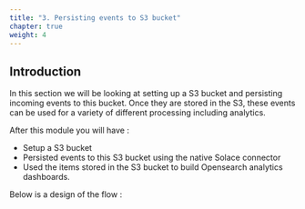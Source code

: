 ```yaml
---
title: "3. Persisting events to S3 bucket"
chapter: true
weight: 4
---
```


## Introduction

In this section we will be looking at setting up a S3 bucket and persisting incoming events to this bucket.
Once they are stored in the S3, these events can be used for a variety of different processing including analytics.

After this module you will have :
- Setup a S3 bucket
- Persisted events to this S3 bucket using the native Solace connector
- Used the items stored in the S3 bucket to build Opensearch analytics dashboards.

Below is a design of the flow :

